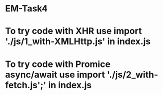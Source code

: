 # EM-Task4

# To try code with XHR use import './js/1_with-XMLHttp.js' in index.js

# To try code with Promice async/await use import './js/2_with-fetch.js';' in index.js
